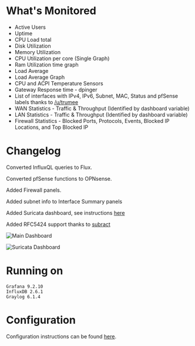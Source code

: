 # What's Monitored
- Active Users
- Uptime
- CPU Load total
- Disk Utilization
- Memory Utilization
- CPU Utilization per core (Single Graph)
- Ram Utilization time graph
- Load Average
- Load Average Graph
- CPU and ACPI Temperature Sensors
- Gateway Response time - dpinger
- List of interfaces with IPv4, IPv6, Subnet, MAC, Status and pfSense labels thanks to [/u/trumee](https://www.reddit.com/r/PFSENSE/comments/fsss8r/additional_grafana_dashboard/fmal0t6/)
- WAN Statistics - Traffic & Throughput (Identified by dashboard variable)
- LAN Statistics - Traffic & Throughput (Identified by dashboard variable)
- Firewall Statistics - Blocked Ports, Protocols, Events, Blocked IP Locations, and Top Blocked IP
# Changelog


Converted InfluxQL queries to Flux.

Converted pfSense functions to OPNsense.

Added Firewall panels.

Added subnet info to Interface Summary panels

Added Suricata dashboard, see instructions [here](./configure.md#configuration-for-the-suricata-dashboard-optional)

Added RFC5424 support thanks to [subract](https://github.com/IRQ10/Graylog-OPNsense_Extractors/pull/11)

![Main Dashboard](Grafana-OPNsense.png)

![Suricata Dashboard](Grafana-OPNsense-Suricata.png)

# Running on

    Grafana 9.2.10
    InfluxDB 2.6.1
    Graylog 6.1.4


# Configuration
Configuration instructions can be found [here](./configure.md).
